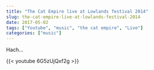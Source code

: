 ```yaml
---
title: "The Cat Empire live at Lowlands festival 2014"
slug: the-cat-empire-live-at-lowlands-festival-2014
date: 2017-05-02
tags: ["Youtube", "music", "the cat empire", "Live"]
categories: ["music"]
---
```


Hach…

{{< youtube 6G5zUjQxf2g >}}
